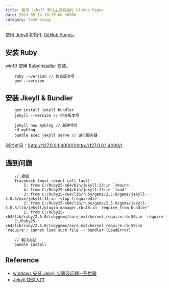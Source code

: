 ```yaml
---
title: 使用 Jekyll 默认主题初始化 GitHub Pages
date: 2019-05-14 18:20:00 +0800
category: technology
---
```


使用 [Jekyll][Jekyll] 初始化 [GitHub Pages][GitHub Pages]。

[Jekyll]: https://www.jekyll.com.cn/
[GitHub Pages]: https://yngkay.github.io/

## 安装 Ruby

win10 使用 [RubyInstaller][RubyInstaller] 安装。

[RubyInstaller]: https://rubyinstaller.org/downloads/

````shell
    ruby --version // 检查版本号
    gem --version
````

## 安装 Jkeyll & Bundler

````shell
    gem install jekyll bundler
    jekyll --version // 检查版本号

    jekyll new myblog // 新建项目
    cd myblog
    bundle exec jekyll serve // 运行服务器
````

测试访问：[http://127.0.0.1:4000/](http://127.0.0.1:4000/)

## 遇到问题

````shell
    // 报错
    Traceback (most recent call last):
        5: from C:/Ruby25-x64/bin/jekyll:23:in `<main>'
        4: from C:/Ruby25-x64/bin/jekyll:23:in `load'
        3: from C:/Ruby25-x64/lib/ruby/gems/2.5.0/gems/jekyll-3.8.5/exe/jekyll:11:in `<top (required)>'
        2: from C:/Ruby25-x64/lib/ruby/gems/2.5.0/gems/jekyll-3.8.5/lib/jekyll/plugin_manager.rb:48:in `require_from_bundler'
        1: from C:/Ruby25-x64/lib/ruby/2.5.0/rubygems/core_ext/kernel_require.rb:59:in `require'
    C:/Ruby25-x64/lib/ruby/2.5.0/rubygems/core_ext/kernel_require.rb:59:in `require': cannot load such file -- bundler (LoadError)
````

````shell
    // 解决办法
    bundle install
````

## Reference

- [windows 安装 Jekyll 步骤及问题--彭世瑜](https://blog.csdn.net/mouday/article/details/79300135)
- [Jekyll 快速入门](https://www.jekyll.com.cn/docs/)

